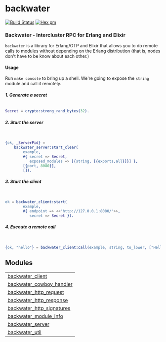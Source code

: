 

# backwater #

[![Build Status](https://travis-ci.org/g-andrade/backwater.png?branch=master)](https://travis-ci.org/g-andrade/backwater)
[![Hex pm](http://img.shields.io/hexpm/v/backwater.svg?style=flat)](https://hex.pm/packages/backwater)


### <a name="Backwater_-_Intercluster_RPC_for_Erlang_and_Elixir">Backwater - Intercluster RPC for Erlang and Elixir</a> ###

`backwater` is a library for Erlang/OTP and Elixir that allows you to
do remote calls to modules without depending on the Erlang distribution
(that is, nodes don't have to be know about each other.)


#### <a name="Usage">Usage</a> ####

Run `make console` to bring up a shell.
We're going to expose the `string` module and call it remotely.

<h5><a name="1._Generate_a_secret">1. Generate a secret</a></h5>

```erlang

Secret = crypto:strong_rand_bytes(32).

```

<h5><a name="2._Start_the_server">2. Start the server</a></h5>

```erlang


{ok, _ServerPid} =
    backwater_server:start_clear(
        example,
        #{ secret => Secret,
           exposed_modules => [{string, [{exports,all}]}] },
        [{port, 8080}],
        []).

```

<h5><a name="3._Start_the_client">3. Start the client</a></h5>

```erlang


ok = backwater_client:start(
        example,
        #{ endpoint => <<"http://127.0.0.1:8080/">>,
           secret => Secret }).

```

<h5><a name="4._Execute_a_remote_call">4. Execute a remote call</a></h5>

```erlang


{ok, "hello"} = backwater_client:call(example, string, to_lower, ["Hello"]).

```



## Modules ##


<table width="100%" border="0" summary="list of modules">
<tr><td><a href="https://github.com/g-andrade/backwater/blob/master/doc/backwater_client.md" class="module">backwater_client</a></td></tr>
<tr><td><a href="https://github.com/g-andrade/backwater/blob/master/doc/backwater_cowboy_handler.md" class="module">backwater_cowboy_handler</a></td></tr>
<tr><td><a href="https://github.com/g-andrade/backwater/blob/master/doc/backwater_http_request.md" class="module">backwater_http_request</a></td></tr>
<tr><td><a href="https://github.com/g-andrade/backwater/blob/master/doc/backwater_http_response.md" class="module">backwater_http_response</a></td></tr>
<tr><td><a href="https://github.com/g-andrade/backwater/blob/master/doc/backwater_http_signatures.md" class="module">backwater_http_signatures</a></td></tr>
<tr><td><a href="https://github.com/g-andrade/backwater/blob/master/doc/backwater_module_info.md" class="module">backwater_module_info</a></td></tr>
<tr><td><a href="https://github.com/g-andrade/backwater/blob/master/doc/backwater_server.md" class="module">backwater_server</a></td></tr>
<tr><td><a href="https://github.com/g-andrade/backwater/blob/master/doc/backwater_util.md" class="module">backwater_util</a></td></tr></table>

